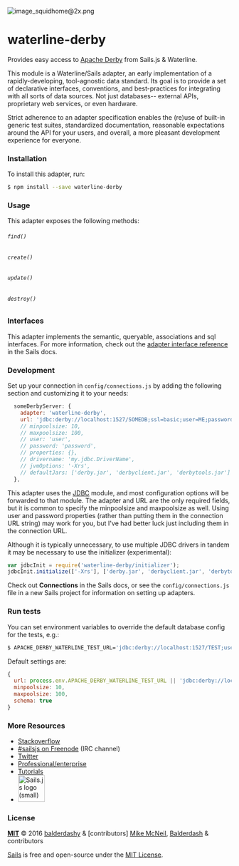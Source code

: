 ![image_squidhome@2x.png](http://i.imgur.com/RIvu9.png)

# waterline-derby

Provides easy access to [Apache Derby](https://db.apache.org/derby/) from Sails.js & Waterline.

This module is a Waterline/Sails adapter, an early implementation of a
rapidly-developing, tool-agnostic data standard.  Its goal is to provide a set
of declarative interfaces, conventions, and best-practices for integrating with
all sorts of data sources.  Not just databases-- external APIs, proprietary web
services, or even hardware.

Strict adherence to an adapter specification enables the (re)use of built-in
generic test suites, standardized documentation, reasonable expectations around
the API for your users, and overall, a more pleasant development experience for
everyone.


### Installation

To install this adapter, run:

```sh
$ npm install --save waterline-derby
```

### Usage

This adapter exposes the following methods:

###### `find()`
###### `create()`
###### `update()`
###### `destroy()`


### Interfaces

This adapter implements the semantic, queryable,  associations and sql interfaces.
For more information, check out the [adapter interface reference](https://github.com/balderdashy/sails-docs/blob/master/contributing/adapter-specification.md)
in the Sails docs.


### Development

Set up your connection in `config/connections.js` by adding the following section
and customizing it to your needs:

```javascript
  someDerbyServer: {
    adapter: 'waterline-derby',
    url: 'jdbc:derby://localhost:1527/SOMEDB;ssl=basic;user=ME;password=MINE',
    // minpoolsize: 10,
    // maxpoolsize: 100,
    // user: 'user',
    // password: 'password',
    // properties: {},
    // drivername: 'my.jdbc.DriverName',
    // jvmOptions: '-Xrs',
    // defaultJars: ['derby.jar', 'derbyclient.jar', 'derbytools.jar']
  },
```

This adapter uses the [JDBC](https://github.com/CraZySacX/node-jdbc) module,
and most configuration options will be forwarded to that module.  The adapter
and URL are the only required fields, but it is common to specify the minpoolsize
and maxpoolsize as well.  Using user and password properties (rather than putting
them in the connection URL string) may work for you, but I've had better luck just
including them in the connection URL.

Although it is typically unnecessary, to use multiple JDBC drivers in tandem it may be
necessary to use the initializer (experimental):

```javascript
var jdbcInit = require('waterline-derby/initializer');
jdbcInit.initialize(['-Xrs'], ['derby.jar', 'derbyclient.jar', 'derbytools.jar']);
```

Check out **Connections** in the Sails docs, or see the `config/connections.js`
file in a new Sails project for information on setting up adapters.


### Run tests

You can set environment variables to override the default database config for the tests, e.g.:

```sh
$ APACHE_DERBY_WATERLINE_TEST_URL='jdbc:derby://localhost:1527/TEST;user=me;password=mine' npm test
```

Default settings are:

```javascript
{
  url: process.env.APACHE_DERBY_WATERLINE_TEST_URL || 'jdbc:derby://localhost:1527/TEST',
  minpoolsize: 10,
  maxpoolsize: 100,
  schema: true
}
```

### More Resources

- [Stackoverflow](http://stackoverflow.com/questions/tagged/sails.js)
- [#sailsjs on Freenode](http://webchat.freenode.net/) (IRC channel)
- [Twitter](https://twitter.com/sailsjs)
- [Professional/enterprise](https://github.com/balderdashy/sails-docs/blob/master/FAQ.md#are-there-professional-support-options)
- [Tutorials](https://github.com/balderdashy/sails-docs/blob/master/FAQ.md#where-do-i-get-help)
- <a href="http://sailsjs.org" target="_blank" title="Node.js framework for building realtime APIs."><img src="https://github-camo.global.ssl.fastly.net/9e49073459ed4e0e2687b80eaf515d87b0da4a6b/687474703a2f2f62616c64657264617368792e6769746875622e696f2f7361696c732f696d616765732f6c6f676f2e706e67" width=60 alt="Sails.js logo (small)"/></a>


### License

**[MIT](./LICENSE)**
&copy; 2016 [balderdashy](http://github.com/balderdashy) & [contributors]
[Mike McNeil](http://michaelmcneil.com), [Balderdash](http://balderdash.co) & contributors

[Sails](http://sailsjs.org) is free and open-source under the [MIT License](http://sails.mit-license.org/).

